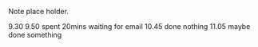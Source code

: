 Note place holder.

9.30
9.50 spent 20mins waiting for email
10.45 done nothing
11.05 maybe done something
